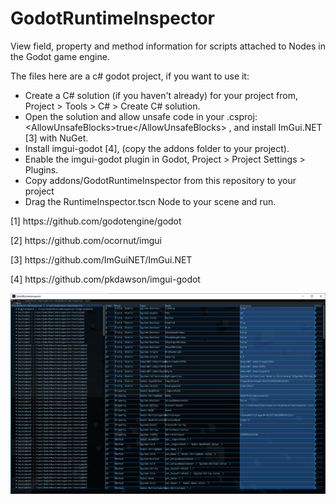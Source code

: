 # GodotRuntimeInspector

<p>
View field, property and method information for scripts attached to Nodes in the Godot game engine.
</p>

<p>
    The files here are a c# godot project, if you want to use it:
</p>

<ul>
    <li>
    Create a C# solution (if you haven't already) for your project from, Project > Tools > C# > Create C# solution.
    </li>
    <li>
    Open the solution and allow unsafe code in your .csproj:  
    &lt;AllowUnsafeBlocks&gt;true&lt;/AllowUnsafeBlocks&gt;
    , and install ImGui.NET [3] with NuGet.
    </li>
    <li>
    Install imgui-godot [4], (copy the addons folder to your project).
    </li>
    <li>
    Enable the imgui-godot plugin in Godot, Project > Project Settings > Plugins.
    </li>
    <li>
    Copy addons/GodotRuntimeInspector from this repository to your project
    </li>
    <li>
    Drag the RuntimeInspector.tscn Node to your scene and run.
    </li>
</ul>

<p>[1] https://github.com/godotengine/godot </p>
<p>[2] https://github.com/ocornut/imgui </p>
<p>[3] https://github.com/ImGuiNET/ImGui.NET</p>
<p>[4] https://github.com/pkdawson/imgui-godot </p>

<img src="Untitled.png"
     alt="Screenshot"
     title="Screenshot"
/>
